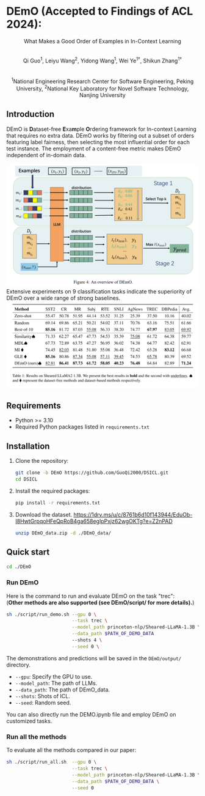 # DEmO (Accepted to Findings of ACL 2024): 
<p align="center">
   What Makes a Good Order of Examples in In-Context Learning
</p>
<p align="center">
  <strong></strong><br>
  Qi Guo<sup>1</sup>, Leiyu Wang<sup>2</sup>, Yidong Wang<sup>1</sup>, Wei Ye<sup>1†</sup>, Shikun Zhang<sup>1†</sup>
  <br><br>
  <strong></strong><br>
  <sup>1</sup>National Engineering Research Center for Software Engineering, Peking University, <sup>2</sup>National Key Laboratory for Novel Software Technology, Nanjing University
</p>

## Introduction

DEmO is **D**ataset-free **E**xa**m**ple **O**rdering framework for In-context Learning that requires no extra data. DEmO works by
filtering out a subset of orders featuring label fairness, then selecting the most influential order for each test instance. The employment of a content-free metric makes DEmO independent of in-domain data.

![Overview](figs/DEmO_overview.png)
Extensive experiments on 9 classification tasks indicate the superiority of DEmO
over a wide range of strong baselines.
![Overview](figs/DEmO_experiments.png)

## Requirements

- Python >= 3.10
- Required Python packages listed in `requirements.txt`

## Installation

1. Clone the repository:
   ```sh
   git clone -b DEmO https://github.com/GuoQi2000/DSICL.git
   cd DSICL
   ```

2. Install the required packages:
   ```sh
   pip install -r requirements.txt
   ```

3. Download the dataset.
   https://1drv.ms/u/c/8761b6d10f143944/EduOb-I8HwtGrpqoHFeQpRoB4ga658egIpPxjz62wgOKTg?e=Z2nPAD
   ```sh
   unzip DEmO_data.zip -d ./DEmO_data/
   ```

## Quick start

   ```sh
   cd ./DEmO
   ```

### Run DEmO
Here is the command to run and evaluate DEmO on the task "trec": \
(**Other methods are also supported (see DEmO/script/ for more details).**)
```sh
sh ./script/run_demo.sh --gpu 0 \
                        --task trec \
                        --model_path princeton-nlp/Sheared-LLaMA-1.3B \
                        --data_path $PATH_OF_DEMO_DATA
                        --shots 4 \
                        --seed 0 \
```

The demonstrations and predictions will be saved in the `DEmO/output/` directory.

- `--gpu`: Specify the GPU to use.
- `--model_path`: The path of LLMs.
- `--data_path`: The path of DEmO_data.
- `--shots`: Shots of ICL.
- `--seed`: Random seed.

You can also directly run the DEMO.ipynb file and employ DEmO on customized tasks.


### Run all the methods

To evaluate all the methods compared in our paper:

```sh 
sh ./script/run_all.sh  --gpu 0 \
                        --task trec \
                        --model_path princeton-nlp/Sheared-LLaMA-1.3B \
                        --data_path $PATH_OF_DEMO_DATA \
                        --seed 0
```


